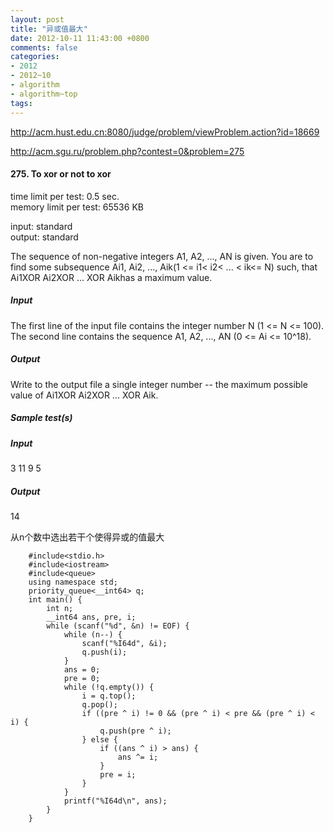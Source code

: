```yaml
---
layout: post
title: "异或值最大"
date: 2012-10-11 11:43:00 +0800
comments: false
categories:
- 2012
- 2012~10
- algorithm
- algorithm~top
tags:
---
```

http://acm.hust.edu.cn:8080/judge/problem/viewProblem.action?id=18669

http://acm.sgu.ru/problem.php?contest=0&problem=275

####  275. To xor or not to xor

time limit per test: 0.5 sec.  
memory limit per test: 65536 KB

input: standard  
output: standard

The sequence of non-negative integers  A1, A2, ..., AN is given. You are to find some subsequence Ai1, Ai2, ..., Aik(1 <= i1< i2< ... < ik<= N) such, that Ai1XOR Ai2XOR ... XOR Aikhas a maximum value. 

##### Input  
The first line of the input file contains the integer number N (1 <= N <= 100). The second line contains the sequence A1, A2, ..., AN (0 <= Ai <= 10^18).

##### Output
Write to the output file a single integer number -- the maximum possible value of Ai1XOR Ai2XOR ... XOR Aik.

##### Sample test(s)
##### Input
3
11 9 5

##### Output
14 

从n个数中选出若干个使得异或的值最大

```
	#include<stdio.h>
	#include<iostream>
	#include<queue>
	using namespace std;
	priority_queue<__int64> q;
	int main() {
		int n;
		__int64 ans, pre, i;
		while (scanf("%d", &n) != EOF) {
		    while (n--) {
		        scanf("%I64d", &i);
		        q.push(i);
		    }
		    ans = 0;
		    pre = 0;
		    while (!q.empty()) {
		        i = q.top();
		        q.pop();
		        if ((pre ^ i) != 0 && (pre ^ i) < pre && (pre ^ i) < i) {
		            q.push(pre ^ i);
		        } else {
		            if ((ans ^ i) > ans) {
		                ans ^= i;
		            }
		            pre = i;
		        }
		    }
		    printf("%I64d\n", ans);
		}
	}
```

